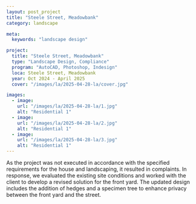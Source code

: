 ```yaml
---
layout: post_project
title: "Steele Street, Meadowbank"
category: landscape

meta:
  keywords: "landscape design"

project:
  title: "Steele Street, Meadowbank"
  type: "Landscape Design, Compliance"
  program: "AutoCAD, Photoshop, Indesign"
  loca: Steele Street, Meadowbank
  year: Oct 2024 - April 2025
  cover: "/images/la/2025-04-28-la/cover.jpg"

images:
  - image:
    url: "/images/la/2025-04-28-la/1.jpg"
    alt: "Residential 1"
  - image:
    url: "/images/la/2025-04-28-la/2.jpg"
    alt: "Residential 1"
  - image:
    url: "/images/la/2025-04-28-la/3.jpg"
    alt: "Residential 1"
---
```

<div class="cust-p">
As the project was not executed in accordance with the specified requirements for the house and landscaping, it resulted in complaints. In response, we evaluated the existing site conditions and worked with the client to develop a revised solution for the front yard. The updated design includes the addition of hedges and a specimen tree to enhance privacy between the front yard and the street.
</div>